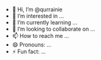 - 👋 Hi, I’m @qurrainie
- 👀 I’m interested in ...
- 🌱 I’m currently learning ...
- 💞️ I’m looking to collaborate on ...
- 📫 How to reach me ...
- 😄 Pronouns: ...
- ⚡ Fun fact: ...

<!---
qurrainie/qurrainie is a ✨ special ✨ repository because its `README.md` (this file) appears on your GitHub profile.
You can click the Preview link to take a look at your changes.
--->

